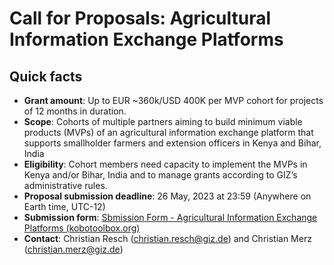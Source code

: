 # Call for Proposals: Agricultural Information Exchange Platforms

## Quick facts
*	**Grant amount**: Up to EUR ~360k/USD 400K per MVP cohort for projects of 12 months in duration.
*	**Scope**: Cohorts of multiple partners aiming to build minimum viable products (MVPs) of an agricultural information exchange platform that supports smallholder farmers and extension officers in Kenya and Bihar, India 
*	**Eligibility**: Cohort members need capacity to implement the MVPs in Kenya and/or Bihar, India and to manage grants according to GIZ’s administrative rules.
*	**Proposal submission deadline**: 26 May, 2023 at 23:59 (Anywhere on Earth time, UTC-12)
*	**Submission form**: [Sbmission Form - Agricultural Information Exchange Platforms (kobotoolbox.org)](https://ee.kobotoolbox.org/x/VRhQ6tVQ)
*	**Contact**: Christian Resch (christian.resch@giz.de) and Christian Merz (christian.merz@giz.de)
